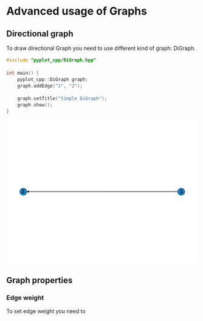 # Advanced usage of Graphs

## Directional graph

To draw directional Graph you need to use different kind of graph: DiGraph.
```c++
#include "pyplot_cpp/DiGraph.hpp"

int main() {
    pyplot_cpp::DiGraph graph;
    graph.addEdge("1", "2");

    graph.setTitle("Simple DiGraph");
    graph.show();
}
```
<img src="DiGraph_Simple.png" node_size="500">

## Graph properties

### Edge weight
To set edge weight you need to 
